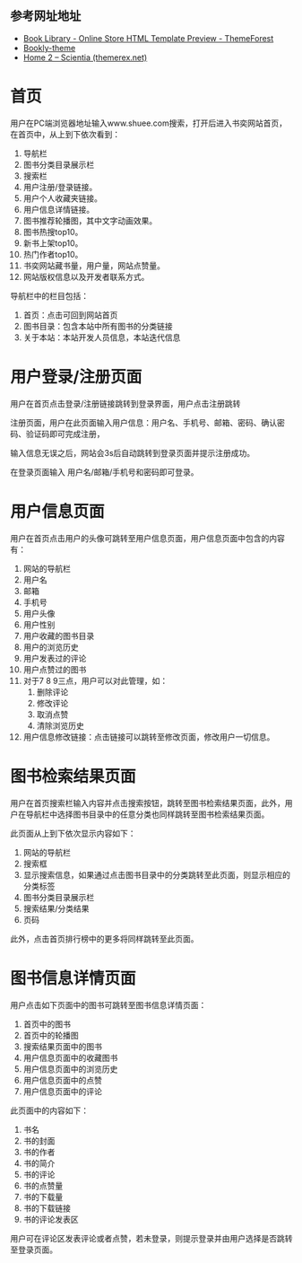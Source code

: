 ## 参考网址地址

- [Book Library - Online Store HTML Template Preview - ThemeForest](http://preview.themeforest.net/item/book-store-library-online-book-store/full_screen_preview/21369136?_ga=2.17131322.2046148649.1650289228-541386298.1650289228)
- [Bookly-theme](https://bookly-theme.myshopify.com/)
- [Home 2 – Scientia (themerex.net)](http://scientia.themerex.net/home-2/)

# 首页

用户在PC端浏览器地址输入www.shuee.com搜索，打开后进入书奕网站首页，在首页中，从上到下依次看到：

1. 导航栏
2. 图书分类目录展示栏
3. 搜索栏
4. 用户注册/登录链接。
5. 用户个人收藏夹链接。
6. 用户信息详情链接。
7. 图书推荐轮播图，其中文字动画效果。
8. 图书热搜top10。
9. 新书上架top10。
10. 热门作者top10。
11. 书奕网站藏书量，用户量，网站点赞量。
11. 网站版权信息以及开发者联系方式。



导航栏中的栏目包括：

1. 首页：点击可回到网站首页
2. 图书目录：包含本站中所有图书的分类链接
3. 关于本站：本站开发人员信息，本站迭代信息



# 用户登录/注册页面

用户在首页点击登录/注册链接跳转到登录界面，用户点击注册跳转

注册页面，用户在此页面输入用户信息：用户名、手机号、邮箱、密码、确认密码、验证码即可完成注册，

输入信息无误之后，网站会3s后自动跳转到登录页面并提示注册成功。

在登录页面输入    用户名/邮箱/手机号和密码即可登录。



# 用户信息页面

用户在首页点击用户的头像可跳转至用户信息页面，用户信息页面中包含的内容有：

1. 网站的导航栏
2. 用户名
3. 邮箱
4. 手机号
5. 用户头像
6. 用户性别
7. 用户收藏的图书目录
8. 用户的浏览历史
9. 用户发表过的评论
10. 用户点赞过的图书
11. 对于7 8 9三点，用户可以对此管理，如：
    1. 删除评论
    2. 修改评论
    3. 取消点赞
    4. 清除浏览历史
12. 用户信息修改链接：点击链接可以跳转至修改页面，修改用户一切信息。



# 图书检索结果页面

用户在首页搜索栏输入内容并点击搜索按钮，跳转至图书检索结果页面，此外，用户在导航栏中选择图书目录中的任意分类也同样跳转至图书检索结果页面。

此页面从上到下依次显示内容如下：

1. 网站的导航栏
2. 搜索框
3. 显示搜索信息，如果通过点击图书目录中的分类跳转至此页面，则显示相应的分类标签
4. 图书分类目录展示栏
5. 搜索结果/分类结果
6. 页码

此外，点击首页排行榜中的更多将同样跳转至此页面。

# 图书信息详情页面

用户点击如下页面中的图书可跳转至图书信息详情页面：

1. 首页中的图书
2. 首页中的轮播图
3. 搜索结果页面中的图书
4. 用户信息页面中的收藏图书
5. 用户信息页面中的浏览历史
6. 用户信息页面中的点赞
7. 用户信息页面中的评论

此页面中的内容如下：

1. 书名
2. 书的封面
3. 书的作者
4. 书的简介
5. 书的评论
6. 书的点赞量
7. 书的下载量
8. 书的下载链接
9. 书的评论发表区

用户可在评论区发表评论或者点赞，若未登录，则提示登录并由用户选择是否跳转至登录页面。





